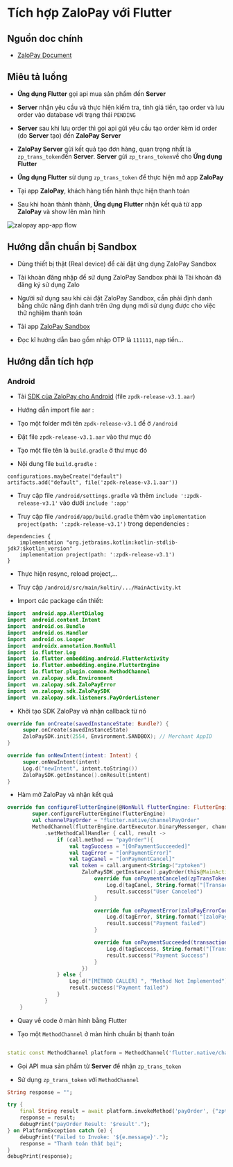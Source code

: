 
  

# Tích hợp ZaloPay với Flutter

  

## Nguồn doc chính

  

- [ZaloPay Document](https://docs.zalopay.vn/v2/docs/apptoapp/guide.html)

  

## Miêu tả luồng

  

- **Ứng dụng Flutter** gọi api mua sản phẩm đến **Server**

  

- **Server** nhận yêu cầu và thực hiện kiểm tra, tính giá tiền, tạo order và lưu order vào database với trạng thái `PENDING`

  

- **Server** sau khi lưu order thì gọi api gửi yêu cầu tạo order kèm id order (do **Server** tạo) đến **ZaloPay Server**

  

- **ZaloPay Server** gửi kết quả tạo đơn hàng, quan trọng nhất là `zp_trans_token`đến **Server**. **Server** gửi `zp_trans_token`về cho **Ứng dụng Flutter**

  

- **Ứng dụng Flutter** sử dụng `zp_trans_token` để thực hiện mở app **ZaloPay**

  

- Tại app **ZaloPay**, khách hàng tiến hành thực hiện thanh toán

  

- Sau khi hoàn thành thành, **Ứng dụng Flutter** nhận kết quả từ app **ZaloPay** và show lên màn hình

  

![zalopay app-app flow](https://docs.zalopay.vn/images/v2/apptoapp-payment-v2.png)

  

  

## Hướng dẫn chuẩn bị Sandbox

  

  

- Dùng thiết bị thật (Real device) để cài đặt ứng dụng ZaloPay Sandbox

  

- Tài khoản đăng nhập để sử dụng ZaloPay Sandbox phải là Tài khoản đã đăng ký sử dụng Zalo

  

- Người sử dụng sau khi cài đặt ZaloPay Sandbox, cần phải định danh bằng chức năng định danh trên ứng dụng mới sử dụng được cho việc thử nghiệm thanh toán

  

- Tải app [ZaloPay Sandbox](https://beta-docs.zalopay.vn/docs/developer-tools/test-instructions/test-wallets/)

  

- Đọc kĩ hướng dẫn bao gồm nhập OTP là `111111`, nạp tiền...



  

  

## Hướng dẫn tích hợp

  

### Android

  

- Tải [SDK của ZaloPay cho Android](https://docs.zalopay.vn/v2/downloads/) (file `zpdk-release-v3.1.aar`)

  

- Hướng dẫn import file aar :

  

- Tạo một folder mới tên `zpdk-release-v3.1` để ở `/android`

- Đặt file `zpdk-release-v3.1.aar` vào thư mục đó

- Tạo một file tên là `build.gradle` ở thư mục đó

- Nội dung file `build.gradle` :

```
configurations.maybeCreate("default")
artifacts.add("default", file('zpdk-release-v3.1.aar'))
```

- Truy cập file `/android/settings.gradle` và thêm `include ':zpdk-release-v3.1'` vào dưới `include ':app'`

- Truy cập file `/android/app/build.gradle` thêm vào `implementation project(path: ':zpdk-release-v3.1')` trong dependencies :

```
dependencies {
    implementation "org.jetbrains.kotlin:kotlin-stdlib-jdk7:$kotlin_version"
    implementation project(path: ':zpdk-release-v3.1')
}
```

- Thực hiện resync, reload project,...

- Truy cập `/android/src/main/koltin/.../MainActivity.kt`
- Import các package cần thiết:
```Kotlin
import  android.app.AlertDialog
import  android.content.Intent
import  android.os.Bundle
import  android.os.Handler
import  android.os.Looper
import  androidx.annotation.NonNull
import  io.flutter.Log
import  io.flutter.embedding.android.FlutterActivity
import  io.flutter.embedding.engine.FlutterEngine
import  io.flutter.plugin.common.MethodChannel
import  vn.zalopay.sdk.Environment
import  vn.zalopay.sdk.ZaloPayError
import  vn.zalopay.sdk.ZaloPaySDK
import  vn.zalopay.sdk.listeners.PayOrderListener
```
- Khởi tạo SDK ZaloPay và nhận callback từ nó
```Kotlin
override fun onCreate(savedInstanceState: Bundle?) {
     super.onCreate(savedInstanceState)
     ZaloPaySDK.init(2554, Environment.SANDBOX); // Merchant AppID
}

override fun onNewIntent(intent: Intent) {
     super.onNewIntent(intent)
     Log.d("newIntent", intent.toString())
     ZaloPaySDK.getInstance().onResult(intent)
}
```
- Hàm mở ZaloPay và nhận kết quả 
```Kotlin
override fun configureFlutterEngine(@NonNull flutterEngine: FlutterEngine) {
        super.configureFlutterEngine(flutterEngine)
        val channelPayOrder = "flutter.native/channelPayOrder"
        MethodChannel(flutterEngine.dartExecutor.binaryMessenger, channelPayOrder)
            .setMethodCallHandler { call, result ->
                if (call.method == "payOrder"){
                    val tagSuccess = "[OnPaymentSucceeded]"
                    val tagError = "[onPaymentError]"
                    val tagCanel = "[onPaymentCancel]"
                    val token = call.argument<String>("zptoken")
                        ZaloPaySDK.getInstance().payOrder(this@MainActivity, token !!, "demozpdk://app",object: PayOrderListener {
                            override fun onPaymentCanceled(zpTransToken: String?, appTransID: String?) {
                                Log.d(tagCanel, String.format("[TransactionId]: %s, [appTransID]: %s", zpTransToken, appTransID))
                                result.success("User Canceled")
                            }

                            override fun onPaymentError(zaloPayErrorCode: ZaloPayError?, zpTransToken: String?, appTransID: String?) {
                                Log.d(tagError, String.format("[zaloPayErrorCode]: %s, [zpTransToken]: %s, [appTransID]: %s", zaloPayErrorCode.toString(), zpTransToken, appTransID))
                                result.success("Payment failed")
                            }

                            override fun onPaymentSucceeded(transactionId: String, transToken: String, appTransID: String?) {
                                Log.d(tagSuccess, String.format("[TransactionId]: %s, [TransToken]: %s, [appTransID]: %s", transactionId, transToken, appTransID))
                                result.success("Payment Success")
                            }
                        })
                } else {
                    Log.d("[METHOD CALLER] ", "Method Not Implemented")
                    result.success("Payment failed")
                }
            }
    }
```


- Quay về code ở màn hình bằng Flutter

- Tạo một `MethodChannel` ở màn hình chuẩn bị thanh toán

```Dart

static const MethodChannel platform = MethodChannel('flutter.native/channelPayOrder');

```

- Gọi API mua sản phẩm từ **Server** để nhận `zp_trans_token`

- Sử dụng `zp_trans_token` với `MethodChannel`

```Dart
String response = "";

try {
    final String result = await platform.invokeMethod('payOrder', {"zptoken": zpToken});
    response = result;
    debugPrint("payOrder Result: '$result'.");
} on PlatformException catch (e) {
    debugPrint("Failed to Invoke: '${e.message}'.");
    response = "Thanh toán thất bại";
}
debugPrint(response);
```
